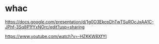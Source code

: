 # whac

https://docs.google.com/presentation/d/1g0O3EkcpDhTwTSuROcJxAA1C-JPhf-3Sq8P1fYxNOrc/edit?usp=sharing

https://www.youtube.com/watch?v=-HZKKW8XfYI
